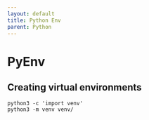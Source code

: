 ```yaml
---
layout: default
title: Python Env
parent: Python
---
```


# PyEnv

## Creating virtual environments

```shell
python3 -c 'import venv'
python3 -m venv venv/
```
